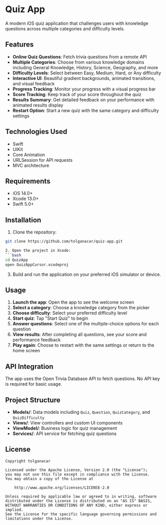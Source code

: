 # Quiz App

A modern iOS quiz application that challenges users with knowledge questions across multiple categories and difficulty levels.

## Features

- **Online Quiz Questions**: Fetch trivia questions from a remote API
- **Multiple Categories**: Choose from various knowledge domains including General Knowledge, History, Science, Geography, and more
- **Difficulty Levels**: Select between Easy, Medium, Hard, or Any difficulty
- **Interactive UI**: Beautiful gradient backgrounds, animated transitions, and visual feedback
- **Progress Tracking**: Monitor your progress with a visual progress bar
- **Score Tracking**: Keep track of your score throughout the quiz
- **Results Summary**: Get detailed feedback on your performance with animated results display
- **Restart Option**: Start a new quiz with the same category and difficulty settings

## Technologies Used

- Swift
- UIKit
- Core Animation
- URLSession for API requests
- MVC architecture

## Requirements

- iOS 14.0+
- Xcode 13.0+
- Swift 5.0+

## Installation

1. Clone the repository:
```bash
git clone https://github.com/tolganacar/quiz-app.git

2. Open the project in Xcode:
```bash
cd QuizApp
open QuizAppCursor.xcodeproj
```

3. Build and run the application on your preferred iOS simulator or device.

## Usage

1. **Launch the app**: Open the app to see the welcome screen
2. **Select a category**: Choose a knowledge category from the picker
3. **Choose difficulty**: Select your preferred difficulty level
4. **Start quiz**: Tap "Start Quiz" to begin
5. **Answer questions**: Select one of the multiple-choice options for each question
6. **View results**: After completing all questions, see your score and performance feedback
7. **Play again**: Choose to restart with the same settings or return to the home screen

## API Integration

The app uses the Open Trivia Database API to fetch questions. No API key is required for basic usage.

## Project Structure

- **Models/**: Data models including `Quiz`, `Question`, `QuizCategory`, and `QuizDifficulty`
- **Views/**: View controllers and custom UI components
- **ViewModel/**: Business logic for quiz management
- **Services/**: API service for fetching quiz questions


## License

```
Copyright tolganacar

Licensed under the Apache License, Version 2.0 (the "License");
you may not use this file except in compliance with the License.
You may obtain a copy of the License at

    http://www.apache.org/licenses/LICENSE-2.0

Unless required by applicable law or agreed to in writing, software
distributed under the License is distributed on an "AS IS" BASIS,
WITHOUT WARRANTIES OR CONDITIONS OF ANY KIND, either express or implied.
See the License for the specific language governing permissions and
limitations under the License.
```
